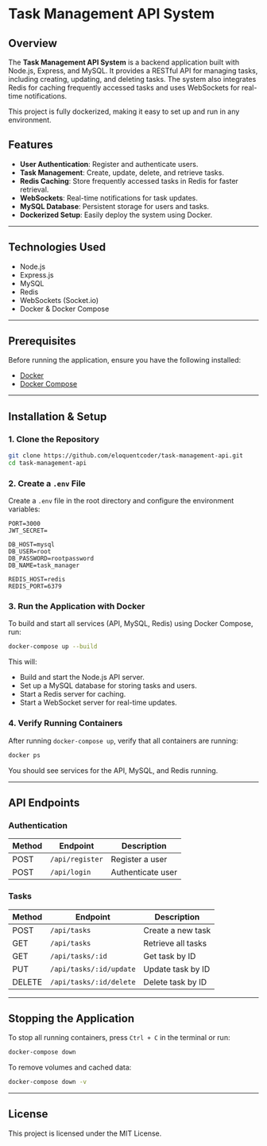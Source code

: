 # Task Management API System

## Overview
The **Task Management API System** is a backend application built with Node.js, Express, and MySQL. It provides a RESTful API for managing tasks, including creating, updating, and deleting tasks. The system also integrates Redis for caching frequently accessed tasks and uses WebSockets for real-time notifications.

This project is fully dockerized, making it easy to set up and run in any environment.

## Features
- **User Authentication**: Register and authenticate users.
- **Task Management**: Create, update, delete, and retrieve tasks.
- **Redis Caching**: Store frequently accessed tasks in Redis for faster retrieval.
- **WebSockets**: Real-time notifications for task updates.
- **MySQL Database**: Persistent storage for users and tasks.
- **Dockerized Setup**: Easily deploy the system using Docker.

---

## Technologies Used
- Node.js
- Express.js
- MySQL
- Redis
- WebSockets (Socket.io)
- Docker & Docker Compose

---

## Prerequisites
Before running the application, ensure you have the following installed:
- [Docker](https://www.docker.com/get-started)
- [Docker Compose](https://docs.docker.com/compose/install/)

---

## Installation & Setup
### 1. Clone the Repository
```bash
git clone https://github.com/eloquentcoder/task-management-api.git
cd task-management-api
```

### 2. Create a `.env` File
Create a `.env` file in the root directory and configure the environment variables:

```env
PORT=3000
JWT_SECRET=

DB_HOST=mysql
DB_USER=root
DB_PASSWORD=rootpassword
DB_NAME=task_manager

REDIS_HOST=redis
REDIS_PORT=6379
```

### 3. Run the Application with Docker
To build and start all services (API, MySQL, Redis) using Docker Compose, run:
```bash
docker-compose up --build
```

This will:
- Build and start the Node.js API server.
- Set up a MySQL database for storing tasks and users.
- Start a Redis server for caching.
- Start a WebSocket server for real-time updates.

### 4. Verify Running Containers
After running `docker-compose up`, verify that all containers are running:
```bash
docker ps
```
You should see services for the API, MySQL, and Redis running.

---

## API Endpoints

### **Authentication**
| Method | Endpoint            | Description         |
|--------|--------------------|---------------------|
| POST   | `/api/register`     | Register a user    |
| POST   | `/api/login`        | Authenticate user  |

### **Tasks**
| Method | Endpoint            | Description            |
|--------|--------------------|------------------------|
| POST   | `/api/tasks`       | Create a new task      |
| GET    | `/api/tasks`       | Retrieve all tasks     |
| GET    | `/api/tasks/:id`   | Get task by ID         |
| PUT    | `/api/tasks/:id/update`   | Update task by ID      |
| DELETE | `/api/tasks/:id/delete`   | Delete task by ID      |

---

## Stopping the Application
To stop all running containers, press `Ctrl + C` in the terminal or run:
```bash
docker-compose down
```

To remove volumes and cached data:
```bash
docker-compose down -v
```

---

## License
This project is licensed under the MIT License.

